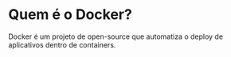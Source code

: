 # Quem é o Docker?

Docker é um projeto de open-source que automatiza o deploy de aplicativos dentro de containers.

